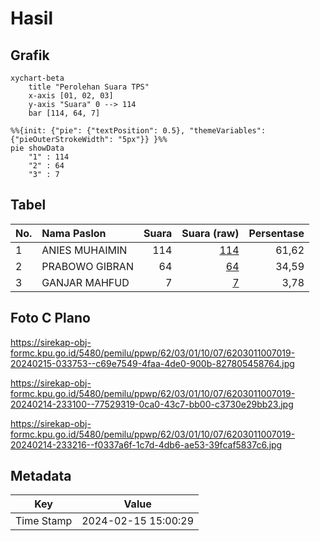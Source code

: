 # Hasil

## Grafik

```mermaid
xychart-beta
    title "Perolehan Suara TPS"
    x-axis [01, 02, 03]
    y-axis "Suara" 0 --> 114
    bar [114, 64, 7]
```

```mermaid
%%{init: {"pie": {"textPosition": 0.5}, "themeVariables": {"pieOuterStrokeWidth": "5px"}} }%%
pie showData
    "1" : 114
    "2" : 64
    "3" : 7
```

## Tabel

| No. | Nama Paslon    | Suara | Suara (raw) | Persentase |
|:--- |:-------------- | -----:| -----------:| ----------:|
| 1   | ANIES MUHAIMIN | 114   | [114][p-1]  | 61,62      |
| 2   | PRABOWO GIBRAN | 64    | [64][p-2]   | 34,59      |
| 3   | GANJAR MAHFUD  | 7     | [7][p-3]    | 3,78       |


[p-1]: https://github.com/gigit-pemilu/pemilu-2024-62-kalimantan-tengah/blob/main/pilpres/hitung-suara/sub/62-kalimantan-tengah/sub/03-kapuas/sub/01-selat/sub/1007-selat-hilir/sub/019-tps/sub/paslon-1.txt
[p-2]: https://github.com/gigit-pemilu/pemilu-2024-62-kalimantan-tengah/blob/main/pilpres/hitung-suara/sub/62-kalimantan-tengah/sub/03-kapuas/sub/01-selat/sub/1007-selat-hilir/sub/019-tps/sub/paslon-2.txt
[p-3]: https://github.com/gigit-pemilu/pemilu-2024-62-kalimantan-tengah/blob/main/pilpres/hitung-suara/sub/62-kalimantan-tengah/sub/03-kapuas/sub/01-selat/sub/1007-selat-hilir/sub/019-tps/sub/paslon-3.txt

## Foto C Plano

https://sirekap-obj-formc.kpu.go.id/5480/pemilu/ppwp/62/03/01/10/07/6203011007019-20240215-033753--c69e7549-4faa-4de0-900b-827805458764.jpg

https://sirekap-obj-formc.kpu.go.id/5480/pemilu/ppwp/62/03/01/10/07/6203011007019-20240214-233100--77529319-0ca0-43c7-bb00-c3730e29bb23.jpg

https://sirekap-obj-formc.kpu.go.id/5480/pemilu/ppwp/62/03/01/10/07/6203011007019-20240214-233216--f0337a6f-1c7d-4db6-ae53-39fcaf5837c6.jpg


## Metadata

| Key        | Value               |
| ---------- | ------------------- |
| Time Stamp | 2024-02-15 15:00:29 |



